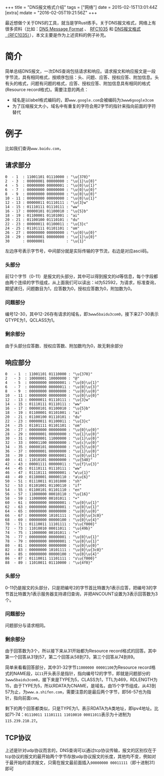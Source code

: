 +++
title = "DNS报文格式介绍"
tags = ["网络"]
date = 2015-02-15T13:01:44Z
[extra]
mdate = "2016-02-05T19:21:56Z"
+++

最近想做个关于DNS的工具，就当是学Rust练手。关于DNS报文格式，网络上有很多资料（比如：[DNS Message Format](http://www.inacon.de/ph/data/DNS/DNS-Message-Format_OS_RFC-1035.htm) 、 [RFC1035](https://www.ietf.org/rfc/rfc1035.txt) 和 [DNS报文格式（RFC1035）](http://blog.csdn.net/tigerjibo/article/details/6827736)），本文主要是作为上述资料的例子补充。
<!-- more -->

# 简介

简单总结DNS报文，一次DNS查询包括请求和响应。请求报文和响应报文是一段字节流，具有相同格式，按顺序包括：头、问题、应答、授权应答、附加信息。头有头的格式，问题有问题的格式，应答、授权应答、附加信息具有相同的格式(Resource record格式)。需要注意的两点：

- 域名是以label格式编码的，即`www.google.com`会被编码为`3www6google3com`
- 为了压缩报文大小，域名中有重复的字符会用2字节的指针来指向前面的字符替代

# 例子

比如我们查询`www.baidu.com`，

## 请求部分

```
0  - 1  : 11001101 01110000 : "\u{370}"
2  - 3  : 00000001 00000000 : "\u{1}\u{0}"
4  - 5  : 00000000 00000001 : "\u{0}\u{1}"
6  - 7  : 00000000 00000000 : "\u{0}\u{0}"
8  - 9  : 00000000 00000000 : "\u{0}\u{0}"
10 - 11 : 00000000 00000000 : "\u{0}\u{1}"
12 - 13 : 00000011 01110111 : "\u{3}w"
14 - 15 : 01110111 01110111 : "ww"
16 - 17 : 00000101 01100010 : "\u{5}b"
18 - 19 : 01100001 01101001 : "ai"
20 - 21 : 01100100 01110101 : "du"
22 - 23 : 00000011 01100011 : "\u{3}c"
24 - 25 : 01101111 01101101 : "om"
26 - 27 : 00000000 00000000 : "\u{0}\u{0}"
28 - 29 : 00000001 00000000 : "\u{1}\u{0}"
30      : 00000001          : "\u{1}"
```

左边序号表示字节号，中间部分就是实际传输的字节流，右边是对应ascii码。

### 头部分

前12个字节（0-11）是报文的头部分，其中可以得到报文的id等信息，每个字段都由两个连续的字节组成，从上面我们可以读出：id为52592，为请求，标准查询，期望递归，问题数目为1，应答数为0，授权应答数为0，附加数为0。

### 问题部分

编号12-30，其中12-26存有请求的域名，即`3www5baidu3com0`，接下来27-30表示QTYPE为1，QCLASS为1。

### 剩余部分

由于头部分应答数、授权应答数、附加数均为0，故无剩余部分

## 响应部分

```
0   - 1  : 11001101 01110000 : "\u{370}"
2   - 3  : 10000001 10000000 : "@"
4   - 5  : 00000000 00000001 : "\u{0}\u{1}"
6   - 7  : 00000000 00000011 : "\u{0}\u{3}"
8   - 9  : 00000000 00000000 : "\u{0}\u{0}"
10  - 11 : 00000000 00000000 : "\u{0}\u{0}"
12  - 13 : 00000011 01110111 : "\u{3}w"
14  - 15 : 01110111 01110111 : "ww"
16  - 17 : 00000101 01100010 : "\u{5}b"
18  - 19 : 01100001 01101001 : "ai"
20  - 21 : 01100100 01110101 : "du"
22  - 23 : 00000011 01100011 : "\u{3}c"
24  - 25 : 01101111 01101101 : "om"
26  - 27 : 00000000 00000000 : "\u{0}\u{0}"
28  - 29 : 00000001 00000000 : "\u{1}\u{0}"
30  - 31 : 00000001 11000000 : "\u{1}\u{0}"
32  - 33 : 00001100 00000000 : "\u{c}\u{0}"
34  - 35 : 00000101 00000000 : "\u{5}\u{0}"
36  - 37 : 00000001 00000000 : "\u{1}\u{0}"
38  - 39 : 00000000 00000001 : "\u{0}\u{1}"
40  - 41 : 11010101 00000000 : "\u{540}"
42  - 43 : 00001111 00000011 : "\u{f}\u{3}"
44  - 45 : 01110111 01110111 : "ww"
46  - 47 : 01110111 00000001 : "w\u{1}"
48  - 49 : 01100001 00000110 : "a\u{6}"
50  - 51 : 01110011 01101000 : "sh"
52  - 53 : 01101001 01100110 : "if"
54  - 55 : 01100101 01101110 : "en"
56  - 57 : 11000000 00010110 : "\u{16}"
58  - 59 : 11000000 00101011 : "+"
60  - 61 : 00000000 00000001 : "\u{0}\u{1}"
62  - 63 : 00000000 00000001 : "\u{0}\u{1}"
64  - 65 : 00000000 00000000 : "\u{0}\u{0}"
66  - 67 : 00000000 10101111 : "\u{0}\u{3c0}"
68  - 69 : 00000000 00000100 : "\u{0}\u{4}"
70  - 71 : 01110011 11101111 : "s\u{f000}"
72  - 73 : 11010010 00011011 : "\u{49b}"
74  - 75 : 11000000 00101011 : "+"
76  - 77 : 00000000 00000001 : "\u{0}\u{1}"
78  - 79 : 00000000 00000001 : "\u{0}\u{1}"
80  - 81 : 00000000 00000000 : "\u{0}\u{0}"
82  - 83 : 00000000 10101111 : "\u{0}\u{3c0}"
84  - 85 : 00000000 00000100 : "\u{0}\u{4}"
86  - 87 : 01110011 11101111 : "s\u{f000}"
88  - 89 : 11010011 01110000 : "\u{4f0}"
```

### 头部分

0-11仍是报文的头部分，只是把编号2的字节首比特置为1表示应答，把编号3的字节首比特置为1表示服务器支持递归查询，并把ANCOUNT设置为3表示回答数为3个。

### 问题部分

问题部分与请求相同。

### 剩余部分

由于回答数为3个，所以接下来从31开始都为Resource record格式的回答。其中第一个回答从31到57，第二个回答从58到73，第三个回答从74到89。

简单来看看回答部分，其中31-32字节`11000000 00001100`为Resource record格式的NAME段，以`11`开头表示是指针，指向编号12的字节，即就是问题部分的`3www5baidu3com0`，接下来是TYPE为5，CLASS为1，TTL为469，RDLENGTH为15，由于TYPE为5，所以RDATA为CNAME，是域名，由15个字节组成，从43到57为止，为`www.a.shifen.com`，需要注意的是最后两个字节，即56-57也为指针，指向前面`com`。

剩下的两个回答都类似，只是TYPE为1，表示RDATA为A类地址，即ipv4地址。比如71-74：`01110011 11101111 11010010 00011011`表示为十进制为`115.239.210.27`。

## TCP协议
上述是针对udp协议而言的，DNS查询可以通过tcp协议传输，报文的区别仅在于tcp协议的报文的最开始两个字节存放udp协议报文的长度，其他均不变，例如对于最开始的请求报文，只需在报文最前面插入`00000000 00011111`（即十进制31）即可
